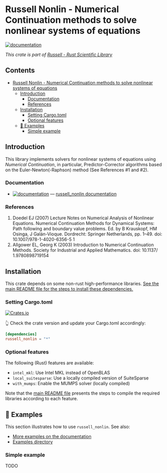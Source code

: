 # Russell Nonlin - Numerical Continuation methods to solve nonlinear systems of equations

[![documentation](https://docs.rs/russell_nonlin/badge.svg)](https://docs.rs/russell_nonlin/)

_This crate is part of [Russell - Rust Scientific Library](https://github.com/cpmech/russell)_

## Contents <!-- omit from toc --> 

- [Russell Nonlin - Numerical Continuation methods to solve nonlinear systems of equations](#russell-nonlin---numerical-continuation-methods-to-solve-nonlinear-systems-of-equations)
  - [Introduction](#introduction)
    - [Documentation](#documentation)
    - [References](#references)
  - [Installation](#installation)
    - [Setting Cargo.toml](#setting-cargotoml)
    - [Optional features](#optional-features)
  - [🌟 Examples](#-examples)
    - [Simple example](#simple-example)



## Introduction

This library implements solvers for nonlinear systems of equations using *Numerical Continuation*, in particular, Predictor-Corrector algorithms based on the Euler-Newton(-Raphson) method (See References #1 and #2).

### Documentation

* [![documentation](https://docs.rs/russell_nonlin/badge.svg)](https://docs.rs/russell_nonlin/) — [russell_nonlin documentation](https://docs.rs/russell_nonlin/)

### References

1. Doedel EJ (2007) Lecture Notes on Numerical Analysis of Nonlinear Equations. Numerical Continuation Methods for Dynamical Systems: Path following and boundary value problems. Ed. by B Krauskopf, HM Osinga, J Galán-Vioque. Dordrecht: Springer Netherlands, pp. 1–49. doi: 10.1007/978-1-4020-6356-5 1
2. Allgower EL, Georg K (2003) Introduction to Numerical Continuation Methods. Society for Industrial and Applied Mathematics. doi: 10.1137/ 1.9780898719154



## Installation

This crate depends on some non-rust high-performance libraries. [See the main README file for the steps to install these dependencies.](https://github.com/cpmech/russell)



### Setting Cargo.toml

[![Crates.io](https://img.shields.io/crates/v/russell_nonlin.svg)](https://crates.io/crates/russell_nonlin)

👆 Check the crate version and update your Cargo.toml accordingly:

```toml
[dependencies]
russell_nonlin = "*"
```

### Optional features

The following (Rust) features are available:

* `intel_mkl`: Use Intel MKL instead of OpenBLAS
* `local_suitesparse`: Use a locally compiled version of SuiteSparse
* `with_mumps`: Enable the MUMPS solver (locally compiled)

Note that the [main README file](https://github.com/cpmech/russell) presents the steps to compile the required libraries according to each feature.




## 🌟 Examples

This section illustrates how to use `russell_nonlin`. See also:

* [More examples on the documentation](https://docs.rs/russell_nonlin/)
* [Examples directory](https://github.com/cpmech/russell/tree/main/russell_nonlin/examples)



### Simple example

TODO
